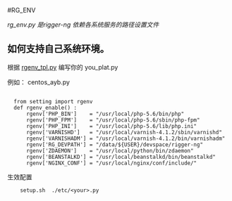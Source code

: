 #RG_ENV

*rg_env.py 是rigger-ng 依赖各系统服务的路径设置文件*

## 如何支持自己系统环境。

根据 [rgenv_tpl.py](../src/rg_envs/rgenv_tpl.py) 编写你的 you_plat.py

例如： centos_ayb.py
```pyhton 

  from setting import rgenv
  def rgenv_enable() :
      rgenv['PHP_BIN']    = "/usr/local/php-5.6/bin/php"
      rgenv['PHP_FPM']    = "/usr/local/php-5.6/sbin/php-fpm"
      rgenv['PHP_INI']    = "/usr/local/php-5.6/lib/php.ini"
      rgenv['VARNISHD']   = "/usr/local/varnish-4.1.2/sbin/varnishd"
      rgenv['VARNISHADM'] = "/usr/local/varnish-4.1.2/bin/varnishadm"
      rgenv['RG_DEVPATH'] = "/data/${USER}/devspace/rigger-ng"
      rgenv['ZDAEMON']    = "/usr/local/python/bin/zdaemon"
      rgenv['BEANSTALKD'] = "/usr/local/beanstalkd/bin/beanstalkd"
      rgenv['NGINX_CONF'] = "/usr/local/nginx/conf/include/"
```

生效配置
```
    setup.sh  ./etc/<your>.py 
```
